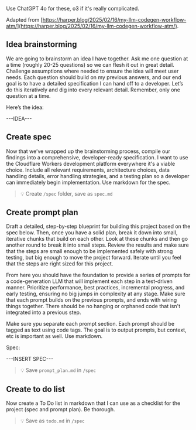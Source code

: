 Use ChatGPT 4o for these, o3 if it's really complicated.

Adapted from [https://harper.blog/2025/02/16/my-llm-codegen-workflow-atm/](https://harper.blog/2025/02/16/my-llm-codegen-workflow-atm/).

## Idea brainstorming

We are going to brainstorm an idea I have together. Ask me one question at a time (roughly 20-25 questions) so we can flesh it out in great detail. Challenge assumptions where needed to ensure the idea will meet user needs. Each question should build on my previous answers, and our end goal is to have a detailed specification I can hand off to a developer. Let’s do this iteratively and dig into every relevant detail. Remember, only one question at a time.

Here’s the idea:

---IDEA---

## Create spec

Now that we’ve wrapped up the brainstorming process, compile our findings into a comprehensive, developer-ready specification. I want to use the Cloudflare Workers development platform everywhere it's a viable choice. Include all relevant requirements, architecture choices, data handling details, error handling strategies, and a testing plan so a developer can immediately begin implementation. Use markdown for the spec.

> 💡 Create `/spec` folder, save as `spec.md`

## Create prompt plan

Draft a detailed, step-by-step blueprint for building this project based on the spec below. Then, once you have a solid plan, break it down into small, iterative chunks that build on each other. Look at these chunks and then go another round to break it into small steps. Review the results and make sure that the steps are small enough to be implemented safely with strong testing, but big enough to move the project forward. Iterate until you feel that the steps are right sized for this project.

From here you should have the foundation to provide a series of prompts for a code-generation LLM that will implement each step in a test-driven manner. Prioritize performance, best practices, incremental progress, and early testing, ensuring no big jumps in complexity at any stage. Make sure that each prompt builds on the previous prompts, and ends with wiring things together. There should be no hanging or orphaned code that isn't integrated into a previous step.

Make sure ypu separate each prompt section. Each prompt should be tagged as text using code tags. The goal is to output prompts, but context, etc is important as well. Use markdown.

Spec:

---INSERT SPEC---

> 💡 Save `prompt_plan.md` in `/spec`

## Create to do list

Now create a To Do list in markdown that I can use as a checklist for the project (spec and prompt plan). Be thorough.

> 💡 Save as `todo.md` in `/spec`